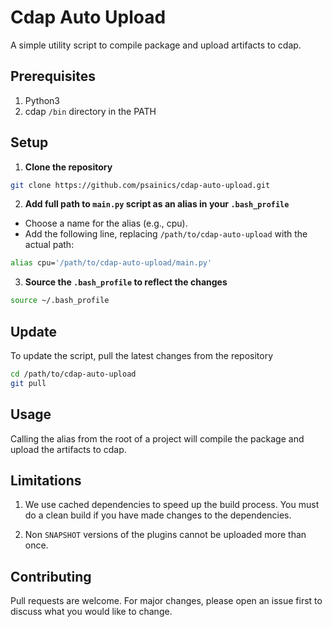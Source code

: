 # Cdap Auto Upload
A simple utility script to compile package and upload artifacts to cdap.


## Prerequisites
1. Python3
2. cdap `/bin` directory in the PATH

## Setup
1. **Clone the repository**
```bash
git clone https://github.com/psainics/cdap-auto-upload.git
```
2. **Add full path to `main.py` script as an alias in your `.bash_profile`**
- Choose a name for the alias (e.g., cpu).
- Add the following line, replacing `/path/to/cdap-auto-upload` with the actual path:
```bash
alias cpu='/path/to/cdap-auto-upload/main.py'
```
3. **Source the `.bash_profile` to reflect the changes**
```bash
source ~/.bash_profile
```


## Update

To update the script, pull the latest changes from the repository
```bash
cd /path/to/cdap-auto-upload
git pull
```

## Usage

Calling the alias from the root of a project will compile the package and upload the artifacts to cdap.


## Limitations
1. We use cached dependencies to speed up the build process. You must do a clean build if you have made changes to the dependencies.

2. Non `SNAPSHOT` versions of the plugins cannot be uploaded more than once.


## Contributing
Pull requests are welcome. For major changes, please open an issue first to discuss what you would like to change.
